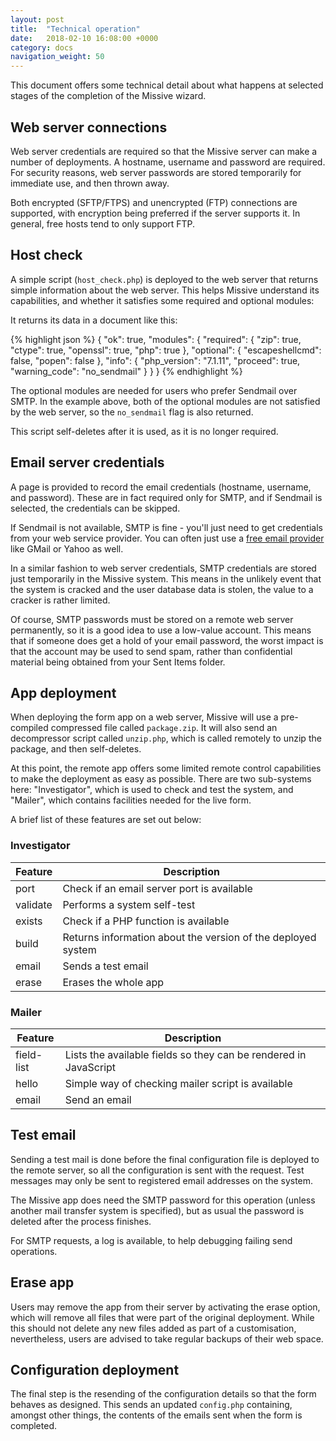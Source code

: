```yaml
---
layout: post
title:  "Technical operation"
date:   2018-02-10 16:08:00 +0000
category: docs
navigation_weight: 50
---
```


This document offers some technical detail about what happens at selected stages of
the completion of the Missive wizard.

## Web server connections

Web server credentials are required so that the Missive server can make a number of
deployments. A hostname, username and password are required. For security reasons,
web server passwords are stored temporarily for immediate use, and then thrown away.

Both encrypted (SFTP/FTPS) and unencrypted (FTP) connections are supported, with encryption
being preferred if the server supports it. In general, free hosts tend to only support
FTP.

## Host check

A simple script (`host_check.php`) is deployed to the web server that returns simple
information about the web server. This helps Missive understand its capabilities,
and whether it satisfies some required and optional modules:

It returns its data in a document like this:

{% highlight json %}
{
  "ok": true,
  "modules": {
    "required": {
      "zip": true,
      "ctype": true,
      "openssl": true,
      "php": true
    },
    "optional": {
      "escapeshellcmd": false,
      "popen": false
    },
    "info": {
      "php_version": "7.1.11",
      "proceed": true,
      "warning_code": "no_sendmail"
    }
  }
}
{% endhighlight %}

The optional modules are needed for users who prefer Sendmail over SMTP. In the
example above, both of the optional modules are not satisfied by the web server, 
so the `no_sendmail` flag is also returned.

This script self-deletes after it is used, as it is no longer required.

## Email server credentials

A page is provided to record the email credentials (hostname, username, and password).
These are in fact required only for SMTP, and if Sendmail is selected, the credentials
can be skipped.

If Sendmail is not available, SMTP is fine - you'll just need to get credentials
from your web service provider. You can often just use a [free email provider](/2018/02/26/smtp-providers.html)
like GMail or Yahoo as well.

In a similar fashion to web server credentials, SMTP credentials are stored just
temporarily in the Missive system. This means in the unlikely event that
the system is cracked and the user database data is stolen, the value to a cracker
is rather limited.

Of course, SMTP passwords must be stored on a remote web server permanently, so
it is a good idea to use a low-value account. This means that if someone does
get a hold of your email password, the worst impact is that the account may be
used to send spam, rather than confidential material being obtained from your
Sent Items folder.

## App deployment

When deploying the form app on a web server, Missive will use a pre-compiled
compressed file called `package.zip`. It will also send an decompressor script
called `unzip.php`, which is called remotely to unzip the package, and then
self-deletes.

At this point, the remote app offers some limited remote control capabilities
to make the deployment as easy as possible. There are two sub-systems here:
"Investigator", which is used to check and test the system, and "Mailer",
which contains facilities needed for the live form.

A brief list of these features are set out below:

### Investigator

| Feature | Description
| ------- | ----------- |
| port | Check if an email server port is available |
| validate | Performs a system self-test |
| exists | Check if a PHP function is available |
| build | Returns information about the version of the deployed system |
| email | Sends a test email |
| erase | Erases the whole app |

### Mailer

| Feature | Description
| ------- | ----------- |
| field-list | Lists the available fields so they can be rendered in JavaScript |
| hello | Simple way of checking mailer script is available |
| email | Send an email |

## Test email

Sending a test mail is done before the final configuration file is deployed to
the remote server, so all the configuration is sent with the request. Test messages
may only be sent to registered email addresses on the system.

The Missive app does need the SMTP password for this operation (unless another mail
transfer system is specified), but as usual the password is deleted after the process
finishes.

For SMTP requests, a log is available, to help debugging failing send operations.

## Erase app

Users may remove the app from their server by activating the erase option, which
will remove all files that were part of the original deployment. While this should
not delete any new files added as part of a customisation, nevertheless, users are
advised to take regular backups of their web space.

## Configuration deployment

The final step is the resending of the configuration details so that the form
behaves as designed. This sends an updated `config.php` containing, amongst other
things, the contents of the emails sent when the form is completed.
